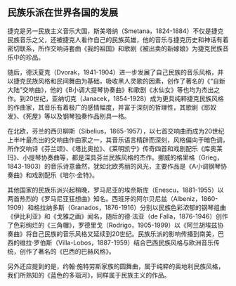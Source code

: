 

## 民族乐派在世界各国的发展

捷克是另一民族主义音乐大国，斯美塔纳（Smetana，1824-1884）不仅是捷克民族音乐之父，还被捷克人看作自己的民族英雄，他的音乐与捷克历史和神话有着密切联系，所作交响诗套曲《我的祖国》和歌剧《被出卖的新嫁娘》为捷克民族音乐中的珍品。

随后，德沃夏克（Dvorak，1941-1904）进一步发展了自己民族的音乐风格，并以捷克民族风格和民间舞曲为基础，吸收黑人灵歌的因素，创作了著名的《“自新大陆”交响曲》，他的《B小调大提琴协奏曲》和歌剧《水仙女》等也均为杰出之作。到20世纪，亚纳切克（Janacek，1854-1928）成为更具纯粹捷克民族风格的作曲家，其音乐有着极广的感情幅度，并富于深刻的哲理性，其歌剧《耶奴发》、《死屋》等以及钢琴独奏作品别具一格。

在北欧，芬兰的西贝柳斯（Sibelius，1865-1957），以七首交响曲而成为20世纪上半叶最杰出的交响曲作曲家之一，其音乐语言精辟而深刻，风格偏向于暗色调，所作交响诗《芬兰颂》、《塔比奥拉》、《莱明凯宁》传奇四首和戏剧配乐《库奥莱玛》、小提琴协奏曲等，都是深具芬兰民族风格的杰作。挪威的格里格（Grieg，1843-1903）的音乐诗意盎然，犹如北欧秀丽的风光，主要作品是《A小调钢琴协奏曲》和戏剧配乐《培尔·金特》。

其他国家的民族乐派兴起稍晚，罗马尼亚的埃奈斯库（Enescu，1881-1955）以两首热烈的《罗马尼亚狂想曲》知名。西班牙的阿尔贝尼兹（Albeniz，1860-1909）和格拉纳多斯（Granados，1876-1916）分别以民族色彩浓郁的钢琴组曲《伊比利亚》和《戈雅之画》闻名，随后的德·法亚（de Falla，1876-1946）创作了色彩绚烂的《三角帽》，罗德里戈（Rodrigo，1905-1999）以《阿兰胡埃兹协奏曲》将自己民族的音乐风格又延续到20世纪。民族乐派的影响传播到南美，巴西的维拉·罗伯斯（Villa-Lobos，1887-1959）结合巴西民族风格与欧洲音乐传统，创作了著名的《巴西的巴赫风格》。

另外还应提到的是，约翰·施特劳斯家族的圆舞曲，属于纯粹的奥地利民族风格，我们所熟知的《蓝色的多瑙河》，同样属于民族主义的作品。